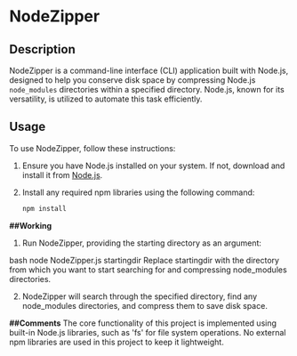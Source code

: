 # NodeZipper

## Description

NodeZipper is a command-line interface (CLI) application built with Node.js, designed to help you conserve disk space by compressing Node.js `node_modules` directories within a specified directory. Node.js, known for its versatility, is utilized to automate this task efficiently.

## Usage

To use NodeZipper, follow these instructions:

1. Ensure you have Node.js installed on your system. If not, download and install it from [Node.js](https://nodejs.org/).

2. Install any required npm libraries using the following command:
   ```bash
   npm install

**##Working**
1. Run NodeZipper, providing the starting directory as an argument:

bash
node NodeZipper.js startingdir
Replace startingdir with the directory from which you want to start searching for and compressing node_modules directories.

2. NodeZipper will search through the specified directory, find any node_modules directories, and compress them to save disk space.

**##Comments**
The core functionality of this project is implemented using built-in Node.js libraries, such as 'fs' for file system operations.
No external npm libraries are used in this project to keep it lightweight.
